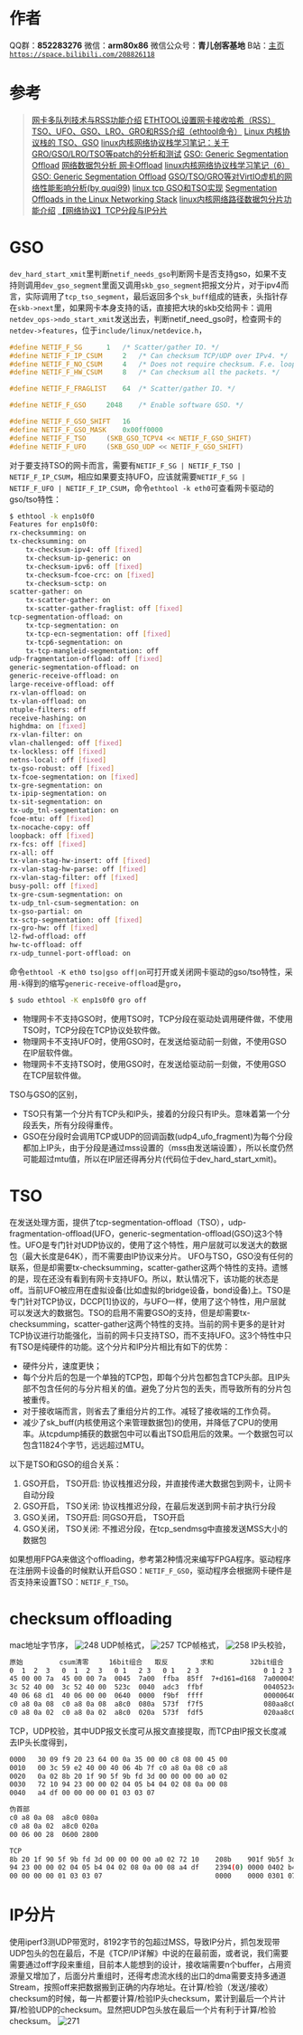 ﻿# 作者
QQ群：**852283276**
微信：**arm80x86**
微信公众号：**青儿创客基地**
B站：[主页 `https://space.bilibili.com/208826118`](https://space.bilibili.com/208826118)

# 参考
> [网卡多队列技术与RSS功能介绍](https://blog.csdn.net/baidu_24553027/article/details/54927724)
> [ETHTOOL设置网卡接收哈希（RSS）](https://blog.csdn.net/sinat_20184565/article/details/88127851)
> [TSO、UFO、GSO、LRO、GRO和RSS介绍（ethtool命令）](https://blog.csdn.net/an_zhenwei/article/details/18732081)
> [Linux 内核协议栈的 TSO、GSO](https://blog.csdn.net/lovelylichqq/article/details/81625117)
> [linux内核网络协议栈学习笔记：关于GRO/GSO/LRO/TSO等patch的分析和测试](https://blog.csdn.net/majieyue/article/details/7929398)
> [GSO: Generic Segmentation Offload](https://lwn.net/Articles/188489/)
> [网络数据包分析 网卡Offload](https://blog.csdn.net/sdulibh/article/details/50108471)
> [linux内核网络协议栈学习笔记（6）](https://blog.csdn.net/majieyue/article/details/7980543)
> [GSO: Generic Segmentation Offload](https://lwn.net/Articles/188489/)
> [GSO/TSO/GRO等对VirtIO虚机的网络性能影响分析(by quqi99)](https://blog.csdn.net/quqi99/article/details/51066800)
> [linux tcp GSO和TSO实现](https://www.cnblogs.com/lvyilong316/p/6818231.html)
> [Segmentation Offloads in the Linux Networking Stack](https://www.kernel.org/doc/Documentation/networking/segmentation-offloads.txt)
> [linux内核网络路径数据包分片功能介绍](https://www.toutiao.com/a6436205299023544578/)
> [【网络协议】TCP分段与IP分片](https://blog.csdn.net/ns_code/article/details/30109789)

# GSO
`dev_hard_start_xmit`里判断`netif_needs_gso`判断网卡是否支持gso，如果不支持则调用`dev_gso_segment`里面又调用`skb_gso_segment`把报文分片，对于ipv4而言，实际调用了`tcp_tso_segment`，最后返回多个`sk_buff`组成的链表，头指针存在`skb->next`里，如果网卡本身支持的话，直接把大块的skb交给网卡：调用`netdev_ops->ndo_start_xmit`发送出去，判断netif_need_gso时，检查网卡的`netdev->features`，位于`include/linux/netdevice.h`，
```c
#define NETIF_F_SG      1   /* Scatter/gather IO. */
#define NETIF_F_IP_CSUM     2   /* Can checksum TCP/UDP over IPv4. */
#define NETIF_F_NO_CSUM     4   /* Does not require checksum. F.e. loopack. */
#define NETIF_F_HW_CSUM     8   /* Can checksum all the packets. */

#define NETIF_F_FRAGLIST    64  /* Scatter/gather IO. */

#define NETIF_F_GSO     2048    /* Enable software GSO. */

#define NETIF_F_GSO_SHIFT   16
#define NETIF_F_GSO_MASK    0x00ff0000
#define NETIF_F_TSO     (SKB_GSO_TCPV4 << NETIF_F_GSO_SHIFT)
#define NETIF_F_UFO     (SKB_GSO_UDP << NETIF_F_GSO_SHIFT)
```
对于要支持TSO的网卡而言，需要有`NETIF_F_SG | NETIF_F_TSO | NETIF_F_IP_CSUM`，相应如果要支持UFO，应该就需要`NETIF_F_SG | NETIF_F_UFO | NETIF_F_IP_CSUM`，命令`ethtool -k eth0`可查看网卡驱动的gso/tso特性：
```bash
$ ethtool -k enp1s0f0
Features for enp1s0f0:
rx-checksumming: on
tx-checksumming: on
	tx-checksum-ipv4: off [fixed]
	tx-checksum-ip-generic: on
	tx-checksum-ipv6: off [fixed]
	tx-checksum-fcoe-crc: on [fixed]
	tx-checksum-sctp: on
scatter-gather: on
	tx-scatter-gather: on
	tx-scatter-gather-fraglist: off [fixed]
tcp-segmentation-offload: on
	tx-tcp-segmentation: on
	tx-tcp-ecn-segmentation: off [fixed]
	tx-tcp6-segmentation: on
	tx-tcp-mangleid-segmentation: off
udp-fragmentation-offload: off [fixed]
generic-segmentation-offload: on
generic-receive-offload: on
large-receive-offload: off
rx-vlan-offload: on
tx-vlan-offload: on
ntuple-filters: off
receive-hashing: on
highdma: on [fixed]
rx-vlan-filter: on
vlan-challenged: off [fixed]
tx-lockless: off [fixed]
netns-local: off [fixed]
tx-gso-robust: off [fixed]
tx-fcoe-segmentation: on [fixed]
tx-gre-segmentation: on
tx-ipip-segmentation: on
tx-sit-segmentation: on
tx-udp_tnl-segmentation: on
fcoe-mtu: off [fixed]
tx-nocache-copy: off
loopback: off [fixed]
rx-fcs: off [fixed]
rx-all: off
tx-vlan-stag-hw-insert: off [fixed]
rx-vlan-stag-hw-parse: off [fixed]
rx-vlan-stag-filter: off [fixed]
busy-poll: off [fixed]
tx-gre-csum-segmentation: on
tx-udp_tnl-csum-segmentation: on
tx-gso-partial: on
tx-sctp-segmentation: off [fixed]
rx-gro-hw: off [fixed]
l2-fwd-offload: off
hw-tc-offload: off
rx-udp_tunnel-port-offload: on
```
命令`ethtool -K eth0 tso|gso off|on`可打开或关闭网卡驱动的gso/tso特性，采用`-k`得到的缩写`generic-receive-offload`是`gro`，
```bash
$ sudo ethtool -K enp1s0f0 gro off
```
- 物理网卡不支持GSO时，使用TSO时，TCP分段在驱动处调用硬件做，不使用TSO时，TCP分段在TCP协议处软件做。
- 物理网卡不支持UFO时，使用GSO时，在发送给驱动前一刻做，不使用GSO在IP层软件做。
- 物理网卡不支持TSO时，使用GSO时，在发送给驱动前一刻做，不使用GSO在TCP层软件做。

TSO与GSO的区别，
- TSO只有第一个分片有TCP头和IP头，接着的分段只有IP头。意味着第一个分段丢失，所有分段得重传。
- GSO在分段时会调用TCP或UDP的回调函数(udp4_ufo_fragment)为每个分段都加上IP头，由于分段是通过mss设置的（mss由发送端设置），所以长度仍然可能超过mtu值，所以在IP层还得再分片(代码位于dev_hard_start_xmit)。

# TSO

在发送处理方面，提供了tcp-segmentation-offload（TSO），udp-fragmentation-offload(UFO，generic-segmentation-offload(GSO)这3个特性。UFO是专门针对UDP协议的，使用了这个特性，用户层就可以发送大的数据包（最大长度是64K），而不需要由IP协议来分片。 UFO与TSO，GSO没有任何的联系，但是却需要tx-checksumming，scatter-gather这两个特性的支持。遗憾的是，现在还没有看到有网卡支持UFO。所以，默认情况下，该功能的状态是off。当前UFO被应用在虚拟设备(比如虚拟的bridge设备，bond设备)上。TSO是专门针对TCP协议，DCCP[1]协议的，与UFO一样，使用了这个特性，用户层就可以发送大的数据包。TSO的启用不需要GSO的支持，但是却需要tx-checksumming，scatter-gather这两个特性的支持。当前的网卡更多的是针对TCP协议进行功能强化，当前的网卡只支持TSO，而不支持UFO。这3个特性中只有TSO是纯硬件的功能。这个分片和IP分片相比有如下的优势：
- 硬件分片，速度更快；
- 每个分片后的包是一个单独的TCP包，即每个分片包都包含TCP头部。且IP头部不包含任何的与分片相关的值。避免了分片包的丢失，而导致所有的分片包被重传。
- 对于接收端而言，则省去了重组分片的工作。减轻了接收端的工作负荷。
- 减少了sk_buff(内核使用这个来管理数据包)的使用，并降低了CPU的使用率。从tcpdump捕获的数据包中可以看出TSO启用后的效果。一个数据包可以包含11824个字节，远远超过MTU。

以下是TSO和GSO的组合关系：
1. GSO开启， TSO开启: 协议栈推迟分段，并直接传递大数据包到网卡，让网卡自动分段
2. GSO开启， TSO关闭: 协议栈推迟分段，在最后发送到网卡前才执行分段
3. GSO关闭， TSO开启: 同GSO开启， TSO开启
4. GSO关闭， TSO关闭: 不推迟分段，在tcp_sendmsg中直接发送MSS大小的数据包

如果想用FPGA来做这个offloading，参考第2种情况来编写FPGA程序。驱动程序在注册网卡设备的时候默认开启GSO：`NETIF_F_GSO`，驱动程序会根据网卡硬件是否支持来设置TSO：`NETIF_F_TSO`。

# checksum offloading
mac地址字节序，
![248](https://img-blog.csdnimg.cn/2019121316005778.png?x-oss-process=image/watermark,type_ZmFuZ3poZW5naGVpdGk,shadow_10,text_aHR0cHM6Ly9ibG9nLmNzZG4ubmV0L1podV9aaHVfMjAwOQ==,size_16,color_FFFFFF,t_70)
UDP帧格式，
![257](https://img-blog.csdnimg.cn/20191216111442976.png?x-oss-process=image/watermark,type_ZmFuZ3poZW5naGVpdGk,shadow_10,text_aHR0cHM6Ly9ibG9nLmNzZG4ubmV0L1podV9aaHVfMjAwOQ==,size_16,color_FFFFFF,t_70)
TCP帧格式，
![258](https://img-blog.csdnimg.cn/20191216111529640.png?x-oss-process=image/watermark,type_ZmFuZ3poZW5naGVpdGk,shadow_10,text_aHR0cHM6Ly9ibG9nLmNzZG4ubmV0L1podV9aaHVfMjAwOQ==,size_16,color_FFFFFF,t_70)
IP头校验，
```bash
原始         csum清零     16bit组合   取反        求和         32bit组合   取反        求和
0  1  2  3   0  1  2  3   0 1   2 3   0 1   2 3                0 1 2 3     0 1 2 3  
45 00 00 7a  45 00 00 7a  0045  7a00  ffba  85ff  7+d161=d168  7a000045    85ffffba    4+7BAA+55BA=d168
3c 52 40 00  3c 52 40 00  523c  0040  adc3  ffbf               0040523c    ffbfadc3  
40 06 68 d1  40 06 00 00  0640  0000  f9bf  ffff               00000640    fffff9bf  
c0 a8 0a 08  c0 a8 0a 08  a8c0  080a  573f  f7f5               080aa8c0    f7f5573f  
c0 a8 0a 02  c0 a8 0a 02  a8c0  020a  573f  fdf5               020aa8c0    fdf5573f
```
TCP，UDP校验，其中UDP报文长度可从报文直接提取，而TCP由IP报文长度减去IP头长度得到，
```bash
0000   30 09 f9 20 23 64 00 0a 35 00 00 c8 08 00 45 00
0010   00 3c 59 e2 40 00 40 06 4b 7f c0 a8 0a 08 c0 a8
0020   0a 02 8b 20 1f 90 5f 9b fd 3d 00 00 00 00 a0 02
0030   72 10 94 23 00 00 02 04 05 b4 04 02 08 0a 00 08
0040   a4 df 00 00 00 00 01 03 03 07

伪首部
c0 a8 0a 08  a8c0 080a
c0 a8 0a 02  a8c0 020a
00 06 00 28  0600 2800

TCP
8b 20 1f 90 5f 9b fd 3d 00 00 00 00 a0 02 72 10    208b    901f 9b5f 3dfd 0000 0000 02a0 1072
94 23 00 00 02 04 05 b4 04 02 08 0a 00 08 a4 df    2394(0) 0000 0402 b405 0204 0a08 0800 dfa4
00 00 00 00 01 03 03 07                            0000    0000 0301 0703
```
# IP分片
使用iperf3测UDP带宽时，8192字节的包超过MSS，导致IP分片，抓包发现带UDP包头的包在最后，不是《TCP/IP详解》中说的在最前面，或者说，我们需要需要通过off字段来重组，目前本人能想到的设计，接收端需要n个buffer，占用资源量又增加了，后面分片重组时，还得考虑流水线的出口的dma需要支持多通道Stream，按照off来把数据搬到正确的内存地址。在计算/检验（发送/接收）checksum的时候，每一片都要计算/检验IP头checksum，累计到最后一个片计算/检验UDP的checksum。显然把UDP包头放在最后一个片有利于计算/检验checksum。
![271](https://img-blog.csdnimg.cn/20200107161641919.png?x-oss-process=image/watermark,type_ZmFuZ3poZW5naGVpdGk,shadow_10,text_aHR0cHM6Ly9ibG9nLmNzZG4ubmV0L1podV9aaHVfMjAwOQ==,size_16,color_FFFFFF,t_70)
